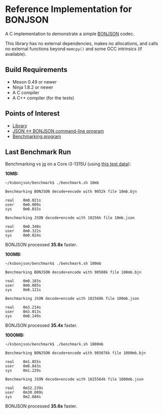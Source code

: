 Reference Implementation for BONJSON
====================================

A C implementation to demonstrate a simple [BONJSON](https://github.com/kstenerud/bonjson/blob/main/bonjson.md) codec.

This library has no external dependencies, makes no allocations, and calls no external functions beyond `memcpy()` and some GCC intrinsics (if available).


Build Requirements
------------------

* Meson 0.49 or newer
* Ninja 1.8.2 or newer
* A C compiler
* A C++ compiler (for the tests)


Points of Interest
------------------

* [Library](library)
* [JSON <-> BONJSON command-line program](executable)
* [Benchmarking program](benchmark)


Last Benchmark Run
------------------

Benchmarking vs [jq](https://github.com/jqlang/jq) on a Core i3-1315U (using [this test data](https://github.com/kstenerud/test-data)):

**10MB:**

```
~/ksbonjson/benchmark$ ./benchmark.sh 10mb

Benchmarking BONJSON decode+encode with 9052k file 10mb.bjn

real    0m0.021s
user    0m0.009s
sys     0m0.015s

Benchmarking JSON decode+encode with 10256k file 10mb.json

real    0m0.340s
user    0m0.322s
sys     0m0.024s
```

BONJSON processed **35.8x** faster.

**100MB:**

```
~/ksbonjson/benchmark$ ./benchmark.sh 100mb

Benchmarking BONJSON decode+encode with 90508k file 100mb.bjn

real    0m0.183s
user    0m0.085s
sys     0m0.121s

Benchmarking JSON decode+encode with 102560k file 100mb.json

real    0m3.214s
user    0m3.013s
sys     0m0.249s
```

BONJSON processed **35.4x** faster.

**1000MB:**

```
~/ksbonjson/benchmark$ ./benchmark.sh 1000mb

Benchmarking BONJSON decode+encode with 905076k file 1000mb.bjn

real    0m1.855s
user    0m0.843s
sys     0m1.229s

Benchmarking JSON decode+encode with 1025564k file 1000mb.json

real    0m32.239s
user    0m30.009s
sys     0m2.684s
```

BONJSON processed **35.6x** faster.
